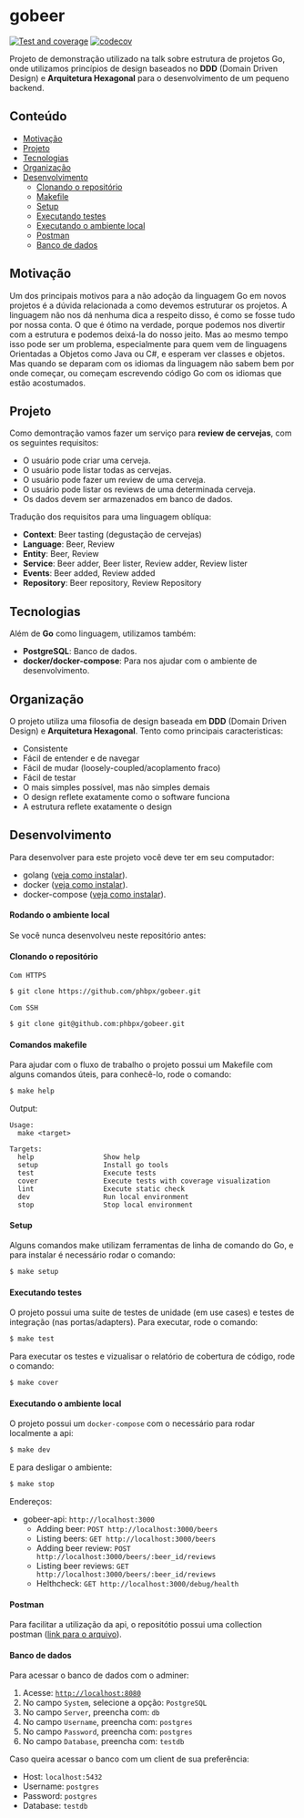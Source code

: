 # gobeer
[![Test and coverage](https://github.com/phbpx/gobeer/actions/workflows/go.yml/badge.svg?branch=main)](https://github.com/phbpx/gobeer/actions/workflows/go.yml)
[![codecov](https://codecov.io/gh/phbpx/gobeer/branch/main/graph/badge.svg?token=KV1V27Z55R)](https://codecov.io/gh/phbpx/gobeer)

Projeto de demonstração utilizado na talk sobre estrutura de projetos Go, onde utilizamos princípios de design baseados no __DDD__ (Domain Driven Design) e __Arquitetura Hexagonal__ para o desenvolvimento de um pequeno backend.

## Conteúdo

- [Motivação](#motivação)
- [Projeto](#projeto)
- [Tecnologias](#tecnologias)
- [Organização](#organização)
- [Desenvolvimento](#desenvolvimento)
    - [Clonando o repositório](#clonando-o-repositório)
    - [Makefile](#comandos-makefile)
    - [Setup](#setup)
    - [Executando testes](#executando-testes)
    - [Executando o ambiente local](#executando-o-ambiente-local)
    - [Postman](#postman)
    - [Banco de dados](#banco-de-dados)

## Motivação

Um dos principais motivos para a não adoção da linguagem Go em novos projetos é a dúvida relacionada a como devemos estruturar os projetos. A linguagem não nos dá nenhuma dica a respeito disso, é como se fosse tudo por nossa conta. O que é ótimo na verdade, porque podemos nos divertir com a estrutura e podemos deixá-la do nosso jeito. Mas ao mesmo tempo isso pode ser um problema, especialmente para quem vem de linguagens Orientadas a Objetos como  Java ou C#, e esperam ver classes e objetos. Mas quando se deparam com os idiomas da linguagem não sabem bem por onde começar, ou começam escrevendo código Go com os idiomas que estão acostumados.

## Projeto

Como demontração vamos fazer um serviço para __review de cervejas__, com os seguintes requisitos:
 - O usuário pode criar uma cerveja.
 - O usuário pode listar todas as cervejas.
 - O usuário pode fazer um review de uma cerveja.
 - O usuário pode listar os reviews de uma determinada cerveja.
 - Os dados devem ser armazenados em banco de dados.

Tradução dos requisitos para uma linguagem oblíqua:

- __Context__: Beer tasting (degustação de cervejas)
- __Language__: Beer, Review
- __Entity__: Beer, Review
- __Service__: Beer adder, Beer lister, Review adder, Review lister
- __Events__: Beer added, Review added
- __Repository__: Beer repository, Review Repository

## Tecnologias

Além de __Go__ como linguagem, utilizamos também:
- __PostgreSQL__: Banco de dados.
- __docker/docker-compose__: Para nos ajudar com o ambiente de desenvolvimento.

## Organização

O projeto utiliza uma filosofia de design baseada em __DDD__ (Domain Driven Design) e __Arquitetura Hexagonal__. Tento como principais caracteristicas:

- Consistente
- Fácil de entender e de navegar
- Fácil de mudar (loosely-coupled/acoplamento fraco)
- Fácil de testar
- O mais simples possível, mas não simples demais
- O design reflete exatamente como o software funciona
- A estrutura reflete exatamente o design

## Desenvolvimento

Para desenvolver para este projeto você deve ter em seu computador:
- golang ([veja como instalar](https://go.dev/doc/install)).
- docker ([veja como instalar](https://docs.docker.com/get-docker/)).
- docker-compose ([veja como instalar](https://docs.docker.com/compose/install/)).

#### Rodando o ambiente local

Se você nunca desenvolveu neste repositório antes:

#### Clonando o repositório

`Com HTTPS`
```sh
$ git clone https://github.com/phbpx/gobeer.git
```
`Com SSH`
```sh
$ git clone git@github.com:phbpx/gobeer.git
```

#### Comandos makefile

Para ajudar com o fluxo de trabalho o projeto possui um Makefile com alguns comandos úteis, para conhecê-lo, rode o comando:

```sh
$ make help
```

Output:
```
Usage:
  make <target>

Targets:
  help                 Show help
  setup                Install go tools
  test                 Execute tests
  cover                Execute tests with coverage visualization
  lint                 Execute static check
  dev                  Run local environment
  stop                 Stop local environment
```

#### Setup

Alguns comandos make utilizam ferramentas de linha de comando do Go, e para instalar é necessário rodar o comando:

```sh
$ make setup
```

#### Executando testes

O projeto possui uma suite de testes de unidade (em use cases) e testes de integração (nas portas/adapters). Para executar, rode o comando:

```sh
$ make test
```

Para executar os testes e vizualisar o relatório de cobertura de código, rode o comando:

```sh
$ make cover
```

#### Executando o ambiente local

O projeto possui um `docker-compose` com o necessário para rodar localmente a api:

```sh
$ make dev
```

E para desligar o ambiente:

```sh
$ make stop
```

Endereços:
- gobeer-api: `http://localhost:3000`
  - Adding beer: `POST http://localhost:3000/beers`
  - Listing beers: `GET http://localhost:3000/beers`
  - Adding beer review: `POST http://localhost:3000/beers/:beer_id/reviews`
  - Listing beer reviews: `GET http://localhost:3000/beers/:beer_id/reviews`
  - Helthcheck: `GET http://localhost:3000/debug/health`

#### Postman

Para facilitar a utilização da api, o repositótio possui uma collection postman ([link para o arquivo](https://raw.githubusercontent.com/phbpx/gobeer/main/gobeer-api.postman_collection.json)).

#### Banco de dados

Para acessar o banco de dados com o adminer:

1.  Acesse: [`http://localhost:8080`](http://localhost:8080)
2.  No campo `System`, selecione a opção: `PostgreSQL`
3.  No campo `Server`, preencha com: `db`
4.  No campo `Username`, preencha com: `postgres`
5.  No campo `Password`, preencha com: `postgres`
6.  No campo `Database`, preencha com: `testdb`

Caso queira acessar o banco com um client de sua preferência:

- Host: `localhost:5432`
- Username: `postgres`
- Password: `postgres`
- Database: `testdb`
